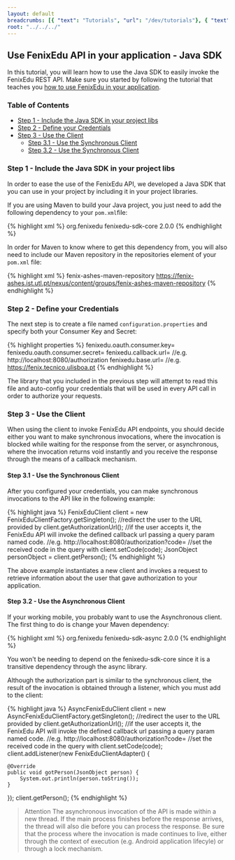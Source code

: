 ```yaml
---
layout: default
breadcrumbs: [{ "text": "Tutorials", "url": "/dev/tutorials"}, { "text": "Use FenixEdu API in your application", "url": "/dev/tutorials/use-fenixedu-api-in-your-application" }, { "text": "Java SDK", "url": "/dev/tutorials/use-fenixedu-api-in-your-application/java-sdk" }]
root: "../../../"
---
```


## Use FenixEdu API in your application - Java SDK

In this tutorial, you will learn how to use the Java SDK to easily invoke the FenixEdu REST API. Make sure you started by following the tutorial that teaches you [how to use FenixEdu in your application][use-fenix-edu-in-your-application-tutorial].


### Table of Contents
* [Step 1 - Include the Java SDK in your project libs](#toc_2)
* [Step 2 - Define your Credentials](#toc_3)
* [Step 3 - Use the Client](#toc_4)
  * [Step 3.1 - Use the Synchronous Client](#toc_5)
  * [Step 3.2 - Use the Synchronous Client](#toc_6)

### Step 1 - Include the Java SDK in your project libs

In order to ease the use of the FenixEdu API, we developed a Java SDK that you can use in your project by including it in your project libraries.

If you are using Maven to build your Java project, you just need to add the following dependency to your ```pom.xml```file:

{% highlight xml %}
<dependency>
  <groupId>org.fenixedu</groupId>
  <artifactId>fenixedu-sdk-core</artifactId>
  <version>2.0.0</version>
</dependency>
{% endhighlight %}

In order for Maven to know where to get this dependency from, you will also need to include our Maven repository in the repositories element of your ```pom.xml``` file:

{% highlight xml %}
<repository>
  <id>fenix-ashes-maven-repository</id>
  <url>https://fenix-ashes.ist.utl.pt/nexus/content/groups/fenix-ashes-maven-repository</url>
</repository>
{% endhighlight %}	

### Step 2 - Define your Credentials

The next step is to create a file named ```configuration.properties``` and specify both your Consumer Key and Secret:

{% highlight properties %}
fenixedu.oauth.consumer.key=<your-consumer-key>
fenixedu.oauth.consumer.secret=<your-consumer-secret>
fenixedu.callback.url=<your-application-callback-url> //e.g. http://localhost:8080/authorization 
fenixedu.base.url=<fenixedu-installation-base-url> //e.g. https://fenix.tecnico.ulisboa.pt
{% endhighlight %}


The library that you included in the previous step will attempt to read this file and auto-config your credentials that will be used in every API call in order to authorize your requests.


### Step 3 - Use the Client

When using the client to invoke FenixEdu API endpoints, you should decide either you want to make synchronous invocations, where the invocation is blocked while waiting for the response from the server, or asynchronous, where the invocation returns void instantly and you receive the response through the means of a callback mechanism.

#### Step 3.1 - Use the Synchronous Client

After you configured your credentials, you can make synchronous invocations to the API like in the following example:

{% highlight java %}
FenixEduClient client = new FenixEduClientFactory.getSingleton();
//redirect the user to the URL provided by client.getAuthorizationUrl();
//if the user accepts it, the FenixEdu API will invoke the defined callback url passing a query param named code.
//e.g. http://localhost:8080/authorization?code=<authorization-code>
//set the received code in the query with client.setCode(code);
JsonObject personObject = client.getPerson();
{% endhighlight %}

The above example instantiates a new client and invokes a request to retrieve information about the user that gave authorization to your application.

#### Step 3.2 - Use the Asynchronous Client

If your working mobile, you probably want to use the Asynchronous client. The first thing to do is change your Maven dependency:

{% highlight xml %}
<dependency>
  <groupId>org.fenixedu</groupId>
  <artifactId>fenixedu-sdk-async</artifactId>
  <version>2.0.0</version>
</dependency>
{% endhighlight %}

You won't be needing to depend on the fenixedu-sdk-core since it is a transitive dependency through the async library.

Although the authorization part is similar to the synchronous client, the result of the invocation is obtained through a listener, which you must add to the client:

{% highlight java %}
AsyncFenixEduClient client = new AsyncFenixEduClientFactory.getSingleton();
//redirect the user to the URL provided by client.getAuthorizationUrl();
//if the user accepts it, the FenixEdu API will invoke the defined callback url passing a query param named code.
//e.g. http://localhost:8080/authorization?code=<authorization-code>
//set the received code in the query with client.setCode(code);
client.addListener(new FenixEduClientAdapter() {
	
	@Override
    public void gotPerson(JsonObject person) {
        System.out.println(person.toString());
    }
});
client.getPerson();
{% endhighlight %}

> <span>Attention</span>
> The asynchronous invocation of the API is made within a new thread. If the main process finishes before the response arrives, the thread will also die before you can process the response. Be sure that the process where the invocation is made continues to live, either through the context of execution (e.g. Android application lifecyle) or through a lock mechanism.

[use-fenix-edu-in-your-application-tutorial]: /dev/tutorials/use-fenixedu-api-in-your-application
[Eclipse]: http://www.eclipse.org/downloads/
[Maven]: http://maven.apache.org/
[Java Oracle]: http://www.oracle.com/technetwork/java/javase/downloads/index.html